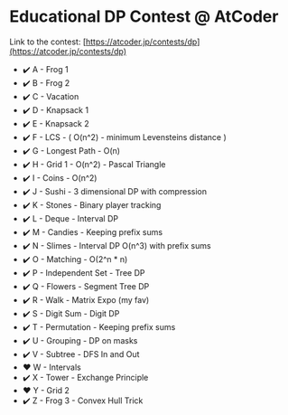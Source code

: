 # Educational DP Contest @ AtCoder

Link to the contest: [https://atcoder.jp/contests/dp](https://atcoder.jp/contests/dp)

 - ✔️ A -	Frog 1
 - ✔️ B -	Frog 2
 - ✔️ C -	Vacation
 - ✔️ D -	Knapsack 1
 - ✔️ E -	Knapsack 2
 - ✔️ F -	LCS                 - ( O(n^2)  - minimum Levensteins distance )
 - ✔️ G -	Longest Path        - O(n)
 - ✔️ H -	Grid 1              - O(n^2) - Pascal Triangle 
 - ✔️ I -	Coins               - O(n^2)
 - ✔️ J -	Sushi               - 3 dimensional DP with compression
 - ✔️ K -	Stones              - Binary player tracking
 - ✔️ L -	Deque               - Interval DP
 - ✔️ M -	Candies             - Keeping prefix sums
 - ✔️ N -	Slimes              - Interval DP O(n^3) with prefix sums
 - ✔️ O -	Matching            - O(2^n * n)
 - ✔️ P -	Independent Set     - Tree DP
 - ✔️ Q -	Flowers             - Segment Tree DP
 - ✔️ R -	Walk                - Matrix Expo (my fav)
 - ✔️ S -	Digit Sum           - Digit DP
 - ✔️ T -	Permutation         - Keeping prefix sums
 - ✔️ U -	Grouping            - DP on masks
 - ✔️ V -	Subtree             - DFS In and Out
 - ❤️ W -	Intervals           
 - ✔️ X -	Tower               - Exchange Principle
 - ❤️ Y -	Grid 2              
 - ✔️ Z -	Frog 3              - Convex Hull Trick

